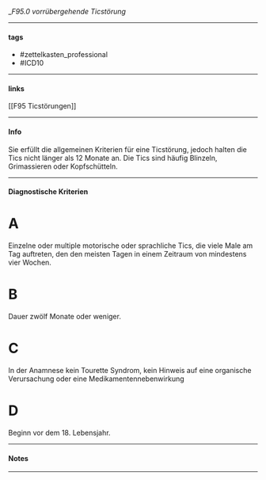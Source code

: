 __F95.0 vorrübergehende Ticstörung_

___________________________________________
#### tags

- #zettelkasten_professional
- #ICD10 
___________________________________________
#### links

[[F95 Ticstörungen]]

___________________________________________
#### Info
Sie erfüllt die allgemeinen Kriterien für eine Ticstörung, jedoch halten die Tics nicht länger als 12 Monate an. Die Tics sind häufig Blinzeln, Grimassieren oder Kopfschütteln.
___________________________________________
#### Diagnostische Kriterien

# A
Einzelne oder multiple motorische oder sprachliche Tics, die viele Male am Tag auftreten, den den meisten Tagen in einem Zeitraum von mindestens vier Wochen.

# B
Dauer zwölf Monate oder weniger.

# C
In der Anamnese kein Tourette Syndrom, kein Hinweis auf eine organische Verursachung oder eine Medikamentennebenwirkung

# D
Beginn vor dem 18. Lebensjahr.
___________________________________________
#### Notes

___________________________________________

